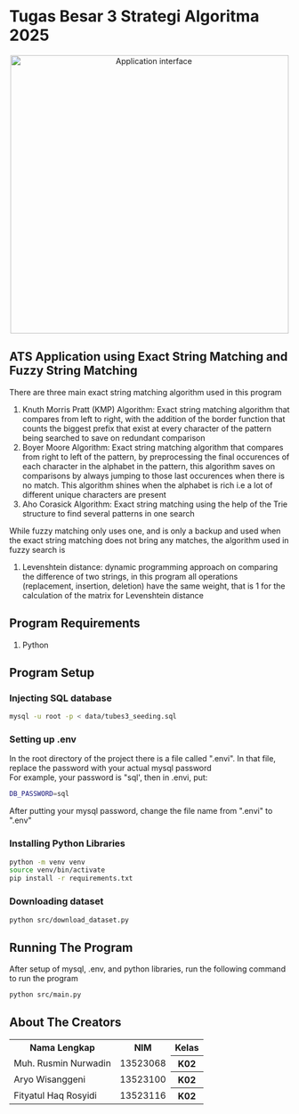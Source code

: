 # Tugas Besar 3 Strategi Algoritma 2025  
<p align="center">
<img src="https://media1.tenor.com/m/x8v1oNUOmg4AAAAd/rickroll-roll.gif" alt="Application interface" width="500"/>
</p>

## ATS Application using Exact String Matching and Fuzzy String Matching
There are three main exact string matching algorithm used in this program  
1. Knuth Morris Pratt (KMP) Algorithm: Exact string matching algorithm that compares from left to right, with the addition of the border function that counts the biggest prefix that exist at every character of the pattern being searched to save on redundant comparison
2. Boyer Moore Algorithm: Exact string matching algorithm that compares from right to left of the pattern, by preprocessing the final occurences of each character in the alphabet in the pattern, this algorithm saves on comparisons by always jumping to those last occurences when there is no match. This algorithm shines when the alphabet is rich i.e a lot of different unique characters are present
3. Aho Corasick Algorithm: Exact string matching using the help of the Trie structure to find several patterns in one search

While fuzzy matching only uses one, and is only a backup and used when the exact string matching does not bring any matches, the algorithm used in fuzzy search is
1. Levenshtein distance: dynamic programming approach on comparing the difference of two strings, in this program all operations (replacement, insertion, deletion) have the same weight, that is 1 for the calculation of the matrix for Levenshtein distance

## Program Requirements
1. Python  

## Program Setup
### Injecting SQL database
```bash
mysql -u root -p < data/tubes3_seeding.sql 
```

### Setting up .env
In the root directory of the project there is a file called ".envi". In that file, replace the password with your actual mysql password  
For example, your password is "sql', then in .envi, put:
```bash
DB_PASSWORD=sql
```  
After putting your mysql password, change the file name from ".envi" to ".env"

### Installing Python Libraries
```bash
python -m venv venv
source venv/bin/activate
pip install -r requirements.txt
```

### Downloading dataset
```bash
python src/download_dataset.py 
```

## Running The Program
After setup of mysql, .env, and python libraries, run the following command to run the program
```bash
python src/main.py
```

## About The Creators
<table>
  <tr>
    <th>Nama Lengkap</th>
    <th>NIM</th>
    <th>Kelas</th>
  </tr>
  <tr>
    <td>Muh. Rusmin Nurwadin</td>
    <td>13523068</td>
    <th>K02</th>
  </tr>
  <tr>
    <td>Aryo Wisanggeni</td>
    <td>13523100</td>
    <th>K02</th>
  </tr>
  <tr>
    <td>Fityatul Haq Rosyidi</td>
    <td>13523116</td>
    <th>K02</th>
  </tr>
</table>
